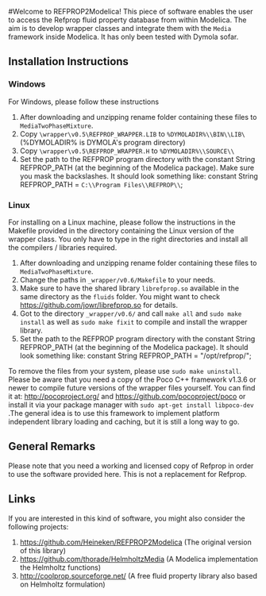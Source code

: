 
#Welcome to REFPROP2Modelica!
This piece of software enables the user to access the Refprop fluid property database from within Modelica. The aim is to develop wrapper classes and integrate them with the `Media` framework inside Modelica. It has only been tested with Dymola sofar. 

## Installation Instructions

### Windows
For Windows, please follow these instructions

1.  After downloading and unzipping rename folder containing these files to `MediaTwoPhaseMixture`.
2.  Copy `\wrapper\v0.5\REFPROP_WRAPPER.LIB` to `%DYMOLADIR%\\BIN\\LIB\` (%DYMOLADIR% is DYMOLA's program directory)
3.  Copy `\wrapper\v0.5\REFPROP_WRAPPER.H` to `%DYMOLADIR%\\SOURCE\\`
4.  Set the path to the REFPROP program directory with the constant String REFPROP_PATH (at the beginning of the Modelica package). Make sure you mask the backslashes. It should look something like: constant String REFPROP_PATH = `C:\\Program Files\\REFPROP\\`;

### Linux
For installing on a Linux machine, please follow the instructions in the Makefile provided in the directory containing the Linux version of the wrapper class. You only have to type in the right directories and install all the compilers / libraries required. 

1.  After downloading and unzipping rename folder containing these files to `MediaTwoPhaseMixture`.
2.  Change the paths in `_wrapper/v0.6/Makefile` to your needs.
3.  Make sure to have the shared library `librefprop.so` available in the same directory as the `fluids` folder. You might want to check https://github.com/jowr/librefprop.so for details. 
4.  Got to the directory `_wrapper/v0.6/` and call `make all` and `sudo make install` as well as `sudo make fixit` to compile and install the wrapper library.
5.  Set the path to the REFPROP program directory with the constant String REFPROP_PATH (at the beginning of the Modelica package). It should look something like: constant String REFPROP_PATH = "/opt/refprop/"; 

To remove the files from your system, please use `sudo make uninstall`. Please be aware that you need a copy of the Poco C++ framework v1.3.6 or newer to compile future versions of the wrapper files yourself. You can find it at: http://pocoproject.org/ and https://github.com/pocoproject/poco or install it via your package manager with `sudo apt-get install libpoco-dev` .The general idea is to use this framework to implement platform independent library loading and caching, but it is still a long way to go. 

## General Remarks
Please note that you need a working and licensed copy of Refprop in order to use the software provided here. This is not a replacement for Refprop.

## Links
If you are interested in this kind of software, you might also consider the following projects:

1.  https://github.com/Heineken/REFPROP2Modelica (The original version of this library)
2.  https://github.com/thorade/HelmholtzMedia (A Modelica implementation the Helmholtz functions)
3.  http://coolprop.sourceforge.net/ (A free fluid property library also based on Helmholtz formulation)